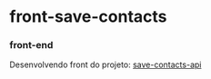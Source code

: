 # front-save-contacts
### front-end
Desenvolvendo front do projeto: [save-contacts-api](https://github.com/gaanasc/save-contacts-api)
